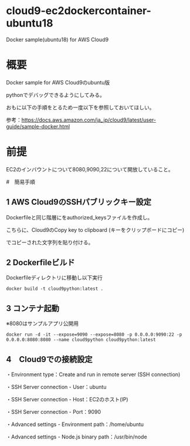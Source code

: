 # cloud9-ec2dockercontainer-ubuntu18
Docker sample(ubuntu18) for AWS Cloud9

# 概要

Docker sample for AWS Cloud9のubuntu版

pythonでデバッグできるようにしてみる。

おもに以下の手順をとるため一度以下を参照しておいてほしい。

参考：https://docs.aws.amazon.com/ja_jp/cloud9/latest/user-guide/sample-docker.html

# 前提

EC2のインバウントについて8080,9090,22について開放していること。

#　簡易手順

## 1 AWS Cloud9のSSHパブリックキー設定

Dockerfileと同じ階層にをauthorized_keysファイルを作成し。

こちらに、Cloud9のCopy key to clipboard (キーをクリップボードにコピー)

でコピーされた文字列を貼り付ける。

## 2 Dockerfileビルド

Dockerfileディレクトリに移動し以下実行

```shell
docker build -t cloud9python:latest .
```

## 3 コンテナ起動

※8080はサンプルアプリ公開用

```shell
docker run -d -it --expose=9090 --expose=8080 -p 0.0.0.0:9090:22 -p 0.0.0.0:8080:8080 --name cloud9python cloud9python:latest
```

## 4　Cloud9での接続設定

・Environment type：Create and run in remote server (SSH connection)

・SSH Server connection - User：ubuntu

・SSH Server connection - Host：EC2のホスト(IP)

・SSH Server connection - Port：9090

・Advanced settings - Environment path：/home/ubuntu

・Advanced settings - Node.js binary path：/usr/bin/node

